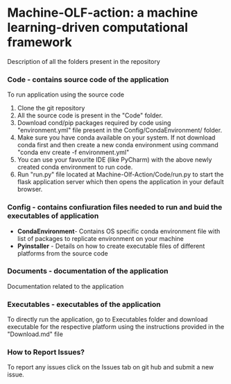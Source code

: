 # Machine-OLF-action: a machine learning-driven computational framework

Description of all the folders present in the repository

### Code - contains source code of the application
To run application using the source code
1. Clone the git repository
1. All the source code is present in the "Code" folder.
1. Download cond/pip packages required by code using "environment.yml" file present in the Config/CondaEnvironment/ folder.
1. Make sure you have conda available on your system. If not download conda first and then create a new conda environment using command "conda env create -f environment.yml"
1. You can use your favourite IDE (like PyCharm) with the above newly created conda environment to run code.
1. Run "run.py" file located at Machine-Olf-Action/Code/run.py to start the flask application server which then opens the application in your default browser.

### Config - contains confiuration files needed to run and buid the executables of application
* **CondaEnvironment**- Contains OS specific conda environment file with list of packages to replicate environment on your machine  
* **Pyinstaller** - Details on how to create executable files of different platforms from the source code

### Documents - documentation of the application
Documentation related to the application

### Executables - executables of the application
To directly run the application, go to Executables folder and download executable for the respective platform using the instructions provided in the "Download.md" file

### How to Report Issues?
To report any issues click on the Issues tab on git hub and submit a new issue.